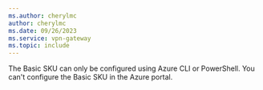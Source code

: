 ```yaml
---
ms.author: cherylmc
author: cherylmc
ms.date: 09/26/2023
ms.service: vpn-gateway
ms.topic: include
---
```


The Basic SKU can only be configured using Azure CLI or PowerShell. You can't configure the Basic SKU in the Azure portal.
